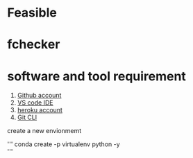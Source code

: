 # Feasible
# fchecker

# software and tool requirement

1. [Github account](https://github.com)
2. [VS code IDE](https://code.visualstudio.com/)
3. [heroku account](https://heroku.com)
4. [Git CLI](https://git-scm.com/book/en/v2/Getting-Started-The-Command-Line)

create a new envionmemt

'''
conda create -p virtualenv python -y    
'''